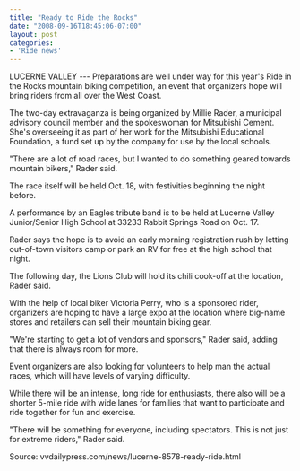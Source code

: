 ```yaml
---
title: "Ready to Ride the Rocks"
date: "2008-09-16T18:45:06-07:00"
layout: post
categories:
- 'Ride news'
---
```


LUCERNE VALLEY --- Preparations are well under way for this year's Ride in the Rocks mountain biking competition, an event that organizers hope will bring riders from all over the West Coast.

The two-day extravaganza is being organized by Millie Rader, a municipal advisory council member and the spokeswoman for Mitsubishi Cement. She's overseeing it as part of her work for the Mitsubishi Educational Foundation, a fund set up by the company for use by the local schools.

"There are a lot of road races, but I wanted to do something geared towards mountain bikers," Rader said.

The race itself will be held Oct. 18, with festivities beginning the night before.

A performance by an Eagles tribute band is to be held at Lucerne Valley Junior/Senior High School at 33233 Rabbit Springs Road on Oct. 17.

Rader says the hope is to avoid an early morning registration rush by letting out-of-town visitors camp or park an RV for free at the high school that night.

The following day, the Lions Club will hold its chili cook-off at the location, Rader said.

With the help of local biker Victoria Perry, who is a sponsored rider, organizers are hoping to have a large expo at the location where big-name stores and retailers can sell their mountain biking gear.

"We're starting to get a lot of vendors and sponsors," Rader said, adding that there is always room for more.

Event organizers are also looking for volunteers to help man the actual races, which will have levels of varying difficulty.

While there will be an intense, long ride for enthusiasts, there also will be a shorter 5-mile ride with wide lanes for families that want to participate and ride together for fun and exercise.

"There will be something for everyone, including spectators. This is not just for extreme riders," Rader said.

Source: vvdailypress.com/news/lucerne-8578-ready-ride.html